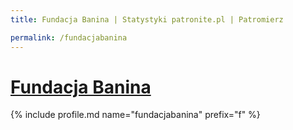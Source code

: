```yaml
---
title: Fundacja Banina | Statystyki patronite.pl | Patromierz

permalink: /fundacjabanina
---
```


# [Fundacja Banina](https://patronite.pl/fundacjabanina)

{% include profile.md name="fundacjabanina" prefix="f" %}
